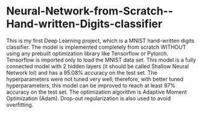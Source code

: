 # Neural-Network-from-Scratch--Hand-written-Digits-classifier
This is my first Deep Learning project, which is a MNIST hand-written digits classifier. The model is implemented completely from scratch WITHOUT using any prebuilt optimization library like Tensorflow or Pytorch. Tensorflow is imported only to load the MNIST data set. This model is a fully connected model with 2 hidden layers (it should be called Shallow Neural Network lol) and has a 95.08% accuracy on the test set. The hyperparameters were not tuned very well; therefore, with better tuned hyperparameters, this model can be improved to reach at least 97% accuracy on the test set. The optimization algorithm is Adaptive Moment Optimization (Adam). Drop-out regularization is also used to avoid overfitting.
